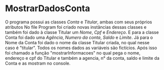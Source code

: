 # MostrarDadosConta
O programa possui as classes *Conta* e *Titular*, ambas com seus próprios atributos
No file Program foi criado novas instâncias dessas classes e também foi dado à classe Titular um *Nome*, *Cpf* e *Endereço*. E para a classe Conta foi dado uma *Agência*, *Numero da conta*, *Saldo* e *Limite*. Já para o Nome da Conta foi dado o nome da classe Titular criada, no qual nesse caso é "titular". Todos os nomes dados as variáveis são fictícios.
Após isso foi chamado a função "mostrarInformacoes" no qual pega o nome, endereço e cpf do Titular e também a agencia, n° da conta, saldo e limite da Conta e as mostram no console.
